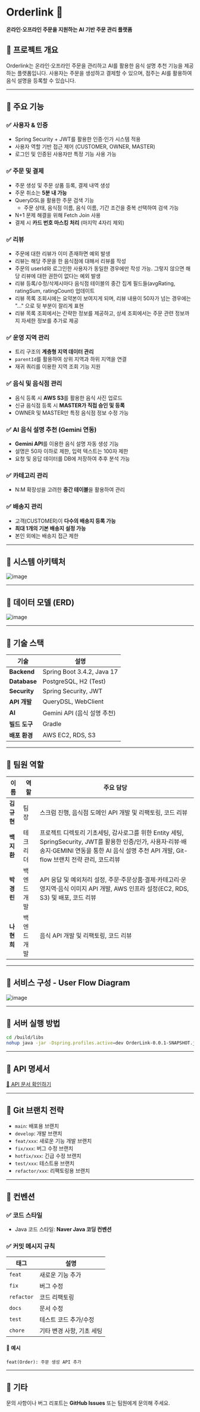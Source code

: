 # Orderlink 🛒

**온라인·오프라인 주문을 지원하는 AI 기반 주문 관리 플랫폼**

## 📜 프로젝트 개요
Orderlink는 온라인·오프라인 주문을 관리하고 AI를 활용한 음식 설명 추천 기능을 제공하는 플랫폼입니다. 사용자는 주문을 생성하고 결제할 수 있으며, 점주는 AI를 활용하여 음식 설명을 등록할 수 있습니다.

---

## 📌 주요 기능

### ✅ 사용자 & 인증
- Spring Security + JWT를 활용한 인증·인가 시스템 적용
- 사용자 역할 기반 접근 제어 (CUSTOMER, OWNER, MASTER)
- 로그인 및 인증된 사용자만 특정 기능 사용 가능

### ✅ 주문 및 결제
- 주문 생성 및 주문 상품 등록, 결제 내역 생성
- 주문 취소는 **5분 내 가능**
- QueryDSL을 활용한 주문 검색 기능
  - 주문 상태, 음식점 이름, 음식 이름, 기간 조건을 중복 선택하여 검색 가능
- N+1 문제 해결을 위해 Fetch Join 사용
- 결제 시 **카드 번호 마스킹 처리** (마지막 4자리 제외)

### ✅ 리뷰
- 주문에 대한 리뷰가 이미 존재하면 예외 발생
- 리뷰는 해당 주문을 한 음식점에 대해서 리뷰를 작성
- 주문의 userId와 로그인한 사용자가 동일한 경우에만 작성 가능. 그렇지 않으면 해당 리뷰에 대한 권한이 없다는 예외 발생
- 리뷰 등록/수정/삭제시마다 음식점 테이블의 중간 집계 필드들(avgRating, ratingSum, ratingCount) 업데이트
- 리뷰 목록 조회시에는 요약본이 보여지게 되며, 리뷰 내용이 50자가 넘는 경우에는 "..." 으로 뒷 부분이 잘리게 표현
- 리뷰 목록 조회에서는 간략한 정보를 제공하고, 상세 조회에서는 주문 관련 정보까지 자세한 정보를 추가로 제공

### ✅ 운영 지역 관리
- 트리 구조의 **계층형 지역 데이터 관리**
- `parentId`를 활용하여 상위 지역과 하위 지역을 연결
- 재귀 쿼리를 이용한 지역 조회 기능 지원

### ✅ 음식 및 음식점 관리
- 음식 등록 시 **AWS S3**를 활용한 음식 사진 업로드
- 신규 음식점 등록 시 **MASTER가 직접 승인 및 등록**
- OWNER 및 MASTER만 특정 음식점 정보 수정 가능

### ✅ AI 음식 설명 추천 (Gemini 연동)
- **Gemini API**를 이용한 음식 설명 자동 생성 기능
- 설명은 50자 이하로 제한, 입력 텍스트는 100자 제한
- 요청 및 응답 데이터를 DB에 저장하여 추후 분석 가능

### ✅ 카테고리 관리
- N:M 확장성을 고려한 **중간 테이블**을 활용하여 관리

### ✅ 배송지 관리
- 고객(CUSTOMER)이 **다수의 배송지 등록 가능**
- **최대 1개의 기본 배송지 설정 가능**
- 본인 외에는 배송지 접근 제한

---

## 📌 시스템 아키텍처

![image](https://github.com/user-attachments/assets/5e91f188-7927-4c4b-a095-6f82c7c86668)



---

## 📌 데이터 모델 (ERD)

![image](https://github.com/user-attachments/assets/1668b06b-2d6f-434a-baf3-f9146774b3ff)

---

## 📌 기술 스택

| 기술  | 설명 |
|-------|------|
| **Backend** | Spring Boot 3.4.2, Java 17 |
| **Database** | PostgreSQL, H2 (Test) |
| **Security** | Spring Security, JWT |
| **API 개발** | QueryDSL, WebClient |
| **AI** | Gemini API (음식 설명 추천) |
| **빌드 도구** | Gradle |
| **배포 환경** | AWS EC2, RDS, S3 |

---

## 📌 팀원 역할

| 이름 | 역할 | 주요 담당 |
|------|------|----------|
| **김규현** | 팀장 | 스크럼 진행, 음식점 도메인 API 개발 및 리팩토링, 코드 리뷰 |
| **백지환** | 테크리더 | 프로젝트 디렉토리 기초세팅, 감사로그를 위한 Entity 세팅, SpringSecurity, JWT를 활용한 인증/인가, 사용자·리뷰·배송지·GEMINI 연동을 통한 AI 음식 설명 추천 API 개발, Git-flow 브랜치 전략 관리, 코드리뷰 |
| **박경린** | 백엔드 개발 | API 응답 및 예외처리 설정, 주문·주문상품·결제·카테고리·운영지역·음식 이미지 API 개발, AWS 인프라 설정(EC2, RDS, S3) 및 배포, 코드 리뷰 |
| **나현희** | 백엔드 개발 | 음식 API 개발 및 리팩토링, 코드 리뷰 |


---

## 📌 서비스 구성 - User Flow Diagram

![image](https://github.com/user-attachments/assets/5b382449-0339-4201-9dda-8734f7d4320f)


---

## 📌 서버 실행 방법

```bash
cd /build/libs
nohup java -jar -Dspring.profiles.active=dev OrderLink-0.0.1-SNAPSHOT.jar > output.log 2>&1 &
```

---

## 📌 API 명세서
[📄 API 문서 확인하기](https://cliff-legal-971.notion.site/198f620e914280559c4cf437adf8a4c2?v=f00a6b494ccc45bc8ea0ba4148f2d60b)

---

## 📌 Git 브랜치 전략

- `main`: 배포용 브랜치
- `develop`: 개발 브랜치
- `feat/xxx`: 새로운 기능 개발 브랜치
- `fix/xxx`: 버그 수정 브랜치
- `hotfix/xxx`: 긴급 수정 브랜치
- `test/xxx`: 테스트용 브랜치
- `refactor/xxx`: 리팩토링용 브랜치

---

## 📌 컨벤션

### ✅ 코드 스타일
- Java 코드 스타일: **Naver Java 코딩 컨벤션**

### ✅ 커밋 메시지 규칙

| 태그 | 설명 |
|------|------|
| `feat` | 새로운 기능 추가 |
| `fix` | 버그 수정 |
| `refactor` | 코드 리팩토링 |
| `docs` | 문서 수정 |
| `test` | 테스트 코드 추가/수정 |
| `chore` | 기타 변경 사항, 기초 세팅 |

#### 📌 예시
```
feat(Order): 주문 생성 API 추가
```

---

## 📌 기타
문의 사항이나 버그 리포트는 **GitHub Issues** 또는 팀원에게 문의해 주세요.

